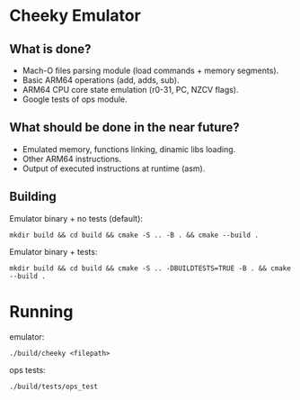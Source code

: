 # Cheeky Emulator

## What is done? 
- Mach-O files parsing module (load commands + memory segments).
- Basic ARM64 operations (add, adds, sub).
- ARM64 CPU core state emulation (r0-31, PC, NZCV flags).
- Google tests of ops module.

## What should be done in the near future? 
- Emulated memory, functions linking, dinamic libs loading.
- Other ARM64 instructions.
- Output of executed instructions at runtime (asm).

## Building 

Emulator binary + no tests (default):

`mkdir build && cd build && cmake -S .. -B . && cmake --build .`

Emulator binary + tests:

`mkdir build && cd build && cmake -S .. -DBUILDTESTS=TRUE -B . && cmake --build .`

# Running 

emulator:

`./build/cheeky <filepath>`

ops tests:

`./build/tests/ops_test`
